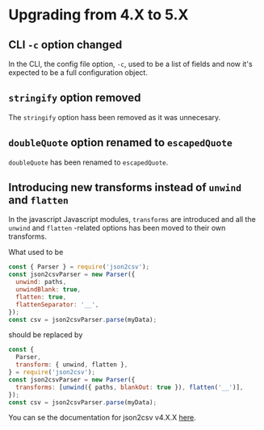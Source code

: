 
# Upgrading from 4.X to 5.X

## CLI `-c` option changed

In the CLI, the config file option, `-c`, used to be a list of fields and now it's expected to be a full configuration object.

## `stringify` option removed

The `stringify` option hass been removed as it was unnecesary.

## `doubleQuote` option renamed to `escapedQuote`

`doubleQuote` has been renamed to `escapedQuote`.

## Introducing new transforms instead of `unwind` and `flatten`

In the javascript Javascript modules, `transforms` are introduced and all the `unwind` and `flatten` -related options has been moved to their own transforms.

What used to be

```js
const { Parser } = require('json2csv');
const json2csvParser = new Parser({
  unwind: paths,
  unwindBlank: true,
  flatten: true,
  flattenSeparator: '__',
});
const csv = json2csvParser.parse(myData);
```

should be replaced by

```js
const {
  Parser,
  transform: { unwind, flatten },
} = require('json2csv');
const json2csvParser = new Parser({
  transforms: [unwind({ paths, blankOut: true }), flatten('__')],
});
const csv = json2csvParser.parse(myData);
```

You can se the documentation for json2csv v4.X.X [here](https://github.com/juanjoDiaz/json2csv/blob/v4/README.md).

